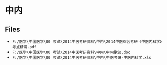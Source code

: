# 中内

## Files

- `F:/医学\中国医学\00 考试\2014中医考研资料\中内\2014中医综合考研《中医内科学》考点精讲.pdf`
- `F:/医学\中国医学\00 考试\2014中医考研资料\中内\中内歌诀.doc`
- `F:/医学\中国医学\00 考试\2014中医考研资料\中内\中医考研-中医内科学.xls`
